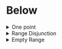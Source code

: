 # Below

<details>

<summary>One point</summary>

***

$$\textbf{Below} \; A \; R \; \{ x \}\; y  \equiv R.y.x$$

***

```
sig A { R: set A }

check {
  { Preorder[A,R]
  } implies {
    all x,y: A {
      Below[A,R,x,y]
      iff
      y->x in R
    }
  }
} for 10 expect 0
```

</details>

<details>

<summary>Range Disjunction</summary>

***

$$\textbf{Below} \; A \; R \; (S \cup T) \; y \equiv \textbf{Below} \; A \; R \; S  \; y \wedge \textbf{Below} \; A \; R \; T \; y$$

***

```
sig A { R: set A }

sig S,T in A {}

check {
  { Preorder[A,R]
  } implies {
    all y: A {
      Below[A,R,S+T,y]
      iff
      Below[A,R,S,y] and Below[A,R,T,y]
    }
  }
} for 10 expect 0
```

</details>

<details>

<summary>Empty Range</summary>

***

$$\textbf{Below} \; A \; R \; \empty \; y \equiv  \textbf{true}$$

***

```
sig A { R: set A }

check {
  { Preorder[A,R]
  } implies {
    all y: A {
      Below[A,R,none,y]
    }
  }
} for 10 expect 0
```

</details>
